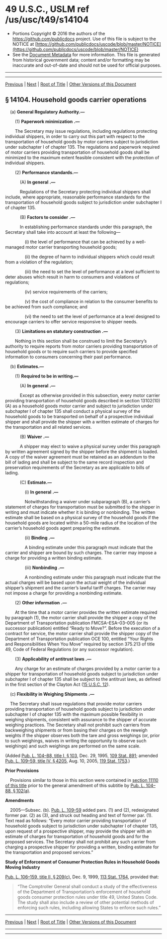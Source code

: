 ---
---

# 49 U.S.C., USLM ref /us/usc/t49/s14104

* Portions Copyright © 2016 the authors of the https://github.com/publicdocs project.
  Use of this file is subject to the NOTICE at [https://github.com/publicdocs/uscode/blob/master/NOTICE](https://github.com/publicdocs/uscode/blob/master/NOTICE)
* See the [Document Metadata](././../../../../../../..//README.md) for more information.
  This file is generated from historical government data; content and/or formatting may be inaccurate and out-of-date and should not be used for official purposes.

----------
----------

[Previous](./../../../../../../..//us/usc/t49/stIV/ptB/ch141/schI/m__us_usc_t49_s14103.md) | [Next](./../../../../../../..//us/usc/t49/stIV/ptB/ch141/schII/m__us_usc_t49_stIV_ptB_ch141_schII.md) | [Root of Title](./../../../../../../../) | [Other Versions of this Document](https://publicdocs.github.io/go/links?ns=uslm&ref=%2Fus%2Fusc%2Ft49%2Fs14104)

## § 14104. Household goods carrier operations

    (a) __General Regulatory Authority.—__ 

        (1)  __Paperwork minimization__  __.—__ 

        The Secretary may issue regulations, including regulations protecting individual shippers, in order to carry out this part with respect to the transportation of household goods by motor carriers subject to jurisdiction under subchapter I of chapter 135. The regulations and paperwork required of motor carriers providing transportation of household goods shall be minimized to the maximum extent feasible consistent with the protection of individual shippers.

        (2) __Performance standards.—__ 

            (A)  __In general__  __.—__ 

            Regulations of the Secretary protecting individual shippers shall include, where appropriate, reasonable performance standards for the transportation of household goods subject to jurisdiction under subchapter I of chapter 135.

            (B)  __Factors to consider__  __.—__ 

            In establishing performance standards under this paragraph, the Secretary shall take into account at least the following—

                (i) the level of performance that can be achieved by a well-managed motor carrier transporting household goods;

                (ii) the degree of harm to individual shippers which could result from a violation of the regulation;

                (iii) the need to set the level of performance at a level sufficient to deter abuses which result in harm to consumers and violations of regulations;

                (iv) service requirements of the carriers;

                (v) the cost of compliance in relation to the consumer benefits to be achieved from such compliance; and

                (vi) the need to set the level of performance at a level designed to encourage carriers to offer service responsive to shipper needs.

        (3)  __Limitations on statutory construction__  __.—__ 

        Nothing in this section shall be construed to limit the Secretary’s authority to require reports from motor carriers providing transportation of household goods or to require such carriers to provide specified information to consumers concerning their past performance.

    (b) __Estimates.—__ 

        (1) __Required to be in writing.—__ 

            (A)  __In general__  __.—__ 

            Except as otherwise provided in this subsection, every motor carrier providing transportation of household goods described in section 13102(10)(A) as a household goods motor carrier and subject to jurisdiction under subchapter I of chapter 135 shall conduct a physical survey of the household goods to be transported on behalf of a prospective individual shipper and shall provide the shipper with a written estimate of charges for the transportation and all related services.

            (B)  __Waiver__  __.—__ 

            A shipper may elect to waive a physical survey under this paragraph by written agreement signed by the shipper before the shipment is loaded. A copy of the waiver agreement must be retained as an addendum to the bill of lading and shall be subject to the same record inspection and preservation requirements of the Secretary as are applicable to bills of lading.

            (C) __Estimate.—__ 

                (i)  __In general__  __.—__ 

                Notwithstanding a waiver under subparagraph (B), a carrier’s statement of charges for transportation must be submitted to the shipper in writing and must indicate whether it is binding or nonbinding. The written estimate shall be based on a physical survey of the household goods if the household goods are located within a 50-mile radius of the location of the carrier’s household goods agent preparing the estimate.

                (ii)  __Binding__  __.—__ 

                A binding estimate under this paragraph must indicate that the carrier and shipper are bound by such charges. The carrier may impose a charge for providing a written binding estimate.

                (iii)  __Nonbinding__  __.—__ 

                A nonbinding estimate under this paragraph must indicate that the actual charges will be based upon the actual weight of the individual shipper’s shipment and the carrier’s lawful tariff charges. The carrier may not impose a charge for providing a nonbinding estimate.

        (2)  __Other information__  __.—__ 

        At the time that a motor carrier provides the written estimate required by paragraph (1), the motor carrier shall provide the shipper a copy of the Department of Transportation publication FMCSA–ESA–03–005 (or its successor publication) entitled “Ready to Move?”. Before the execution of a contract for service, the motor carrier shall provide the shipper copy of the Department of Transportation publication OCE 100, entitled “Your Rights and Responsibilities When You Move” required by section 375.213 of title 49, Code of Federal Regulations (or any successor regulation).

        (3)  __Applicability of antitrust laws__  __.—__ 

        Any charge for an estimate of charges provided by a motor carrier to a shipper for transportation of household goods subject to jurisdiction under subchapter I of chapter 135 shall be subject to the antitrust laws, as defined in the first section of the Clayton Act ([15 U.S.C. 12][/us/usc/t15/s12]).

    (c)  __Flexibility in Weighing Shipments__  __.—__ 

    The Secretary shall issue regulations that provide motor carriers providing transportation of household goods subject to jurisdiction under subchapter I of chapter 135 with the maximum possible flexibility in weighing shipments, consistent with assurance to the shipper of accurate weighing practices. The Secretary shall not prohibit such carriers from backweighing shipments or from basing their charges on the reweigh weights if the shipper observes both the tare and gross weighings (or, prior to such weighings, waives in writing the opportunity to observe such weighings) and such weighings are performed on the same scale.

(Added [Pub. L. 104–88, title I, § 103][/us/pl/104/88/s103], Dec. 29, 1995, [109 Stat. 891][/us/stat/109/891]; amended [Pub. L. 109–59, title IV, § 4205][/us/pl/109/59/s4205], Aug. 10, 2005, [119 Stat. 1753][/us/stat/119/1753].)

 __Prior Provisions__ 

    Provisions similar to those in this section were contained in [section 11110 of this title][/us/usc/t49/s11110] prior to the general amendment of this subtitle by [Pub. L. 104–88, § 102(a)][/us/pl/104/88/s102/a].

 __Amendments__ 

    2005—Subsec. (b). [Pub. L. 109–59][/us/pl/109/59] added pars. (1) and (2), redesignated former par. (2) as (3), and struck out heading and text of former par. (1). Text read as follows: “Every motor carrier providing transportation of household goods subject to jurisdiction under subchapter I of chapter 135, upon request of a prospective shipper, may provide the shipper with an estimate of charges for transportation of household goods and for the proposed services. The Secretary shall not prohibit any such carrier from charging a prospective shipper for providing a written, binding estimate for the transportation and proposed services.”

 __Study of Enforcement of Consumer Protection Rules in Household Goods Moving Industry__ 

[Pub. L. 106–159, title II, § 209(c)][/us/pl/106/159/s209/c], Dec. 9, 1999, [113 Stat. 1764][/us/stat/113/1764], provided that: 

> “The Comptroller General shall conduct a study of the effectiveness of the Department of Transportation’s enforcement of household goods consumer protection rules under title 49, United States Code. The study shall also include a review of other potential methods of enforcing such rules, including allowing States to enforce such rules.”

----------

[Previous](./../../../../../../..//us/usc/t49/stIV/ptB/ch141/schI/m__us_usc_t49_s14103.md) | [Next](./../../../../../../..//us/usc/t49/stIV/ptB/ch141/schII/m__us_usc_t49_stIV_ptB_ch141_schII.md) | [Root of Title](./../../../../../../../) | [Other Versions of this Document](https://publicdocs.github.io/go/links?ns=uslm&ref=%2Fus%2Fusc%2Ft49%2Fs14104)

----------
----------

[/us/usc/t15/s12]: https://publicdocs.github.io/go/links?ns=uslm&ref=%2Fus%2Fusc%2Ft15%2Fs12
[/us/pl/104/88/s103]: https://publicdocs.github.io/go/links?ns=uslm&ref=%2Fus%2Fpl%2F104%2F88%2Fs103
[/us/stat/109/891]: https://publicdocs.github.io/go/links?ns=uslm&ref=%2Fus%2Fstat%2F109%2F891
[/us/pl/109/59/s4205]: https://publicdocs.github.io/go/links?ns=uslm&ref=%2Fus%2Fpl%2F109%2F59%2Fs4205
[/us/stat/119/1753]: https://publicdocs.github.io/go/links?ns=uslm&ref=%2Fus%2Fstat%2F119%2F1753
[/us/usc/t49/s11110]: https://publicdocs.github.io/go/links?ns=uslm&ref=%2Fus%2Fusc%2Ft49%2Fs11110
[/us/pl/104/88/s102/a]: https://publicdocs.github.io/go/links?ns=uslm&ref=%2Fus%2Fpl%2F104%2F88%2Fs102%2Fa
[/us/pl/109/59]: https://publicdocs.github.io/go/links?ns=uslm&ref=%2Fus%2Fpl%2F109%2F59
[/us/pl/106/159/s209/c]: https://publicdocs.github.io/go/links?ns=uslm&ref=%2Fus%2Fpl%2F106%2F159%2Fs209%2Fc
[/us/stat/113/1764]: https://publicdocs.github.io/go/links?ns=uslm&ref=%2Fus%2Fstat%2F113%2F1764


